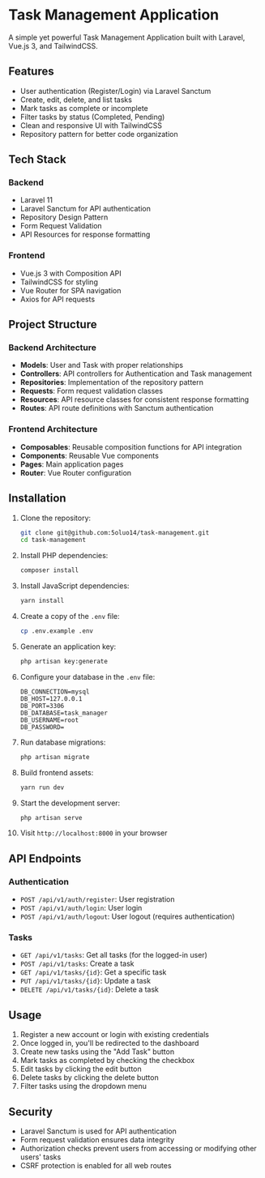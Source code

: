 # Task Management Application

A simple yet powerful Task Management Application built with Laravel, Vue.js 3, and TailwindCSS.

## Features

- User authentication (Register/Login) via Laravel Sanctum
- Create, edit, delete, and list tasks
- Mark tasks as complete or incomplete
- Filter tasks by status (Completed, Pending)
- Clean and responsive UI with TailwindCSS
- Repository pattern for better code organization

## Tech Stack

### Backend

- Laravel 11
- Laravel Sanctum for API authentication
- Repository Design Pattern
- Form Request Validation
- API Resources for response formatting

### Frontend

- Vue.js 3 with Composition API
- TailwindCSS for styling
- Vue Router for SPA navigation
- Axios for API requests

## Project Structure

### Backend Architecture

- **Models**: User and Task with proper relationships
- **Controllers**: API controllers for Authentication and Task management
- **Repositories**: Implementation of the repository pattern
- **Requests**: Form request validation classes
- **Resources**: API resource classes for consistent response formatting
- **Routes**: API route definitions with Sanctum authentication

### Frontend Architecture

- **Composables**: Reusable composition functions for API integration
- **Components**: Reusable Vue components
- **Pages**: Main application pages
- **Router**: Vue Router configuration

## Installation

1. Clone the repository:

   ```bash
   git clone git@github.com:5oluo14/task-management.git
   cd task-management
   ```

2. Install PHP dependencies:

   ```bash
   composer install
   ```

3. Install JavaScript dependencies:

   ```bash
   yarn install
   ```

4. Create a copy of the `.env` file:

   ```bash
   cp .env.example .env
   ```

5. Generate an application key:

   ```bash
   php artisan key:generate
   ```

6. Configure your database in the `.env` file:

   ```
   DB_CONNECTION=mysql
   DB_HOST=127.0.0.1
   DB_PORT=3306
   DB_DATABASE=task_manager
   DB_USERNAME=root
   DB_PASSWORD=
   ```

7. Run database migrations:

   ```bash
   php artisan migrate
   ```

8. Build frontend assets:

   ```bash
   yarn run dev
   ```

9. Start the development server:

   ```bash
   php artisan serve
   ```

10. Visit `http://localhost:8000` in your browser

## API Endpoints

### Authentication

- `POST /api/v1/auth/register`: User registration
- `POST /api/v1/auth/login`: User login
- `POST /api/v1/auth/logout`: User logout (requires authentication)

### Tasks

- `GET /api/v1/tasks`: Get all tasks (for the logged-in user)
- `POST /api/v1/tasks`: Create a task
- `GET /api/v1/tasks/{id}`: Get a specific task
- `PUT /api/v1/tasks/{id}`: Update a task
- `DELETE /api/v1/tasks/{id}`: Delete a task

## Usage

1. Register a new account or login with existing credentials
2. Once logged in, you'll be redirected to the dashboard
3. Create new tasks using the "Add Task" button
4. Mark tasks as completed by checking the checkbox
5. Edit tasks by clicking the edit button
6. Delete tasks by clicking the delete button
7. Filter tasks using the dropdown menu

## Security

- Laravel Sanctum is used for API authentication
- Form request validation ensures data integrity
- Authorization checks prevent users from accessing or modifying other users' tasks
- CSRF protection is enabled for all web routes
